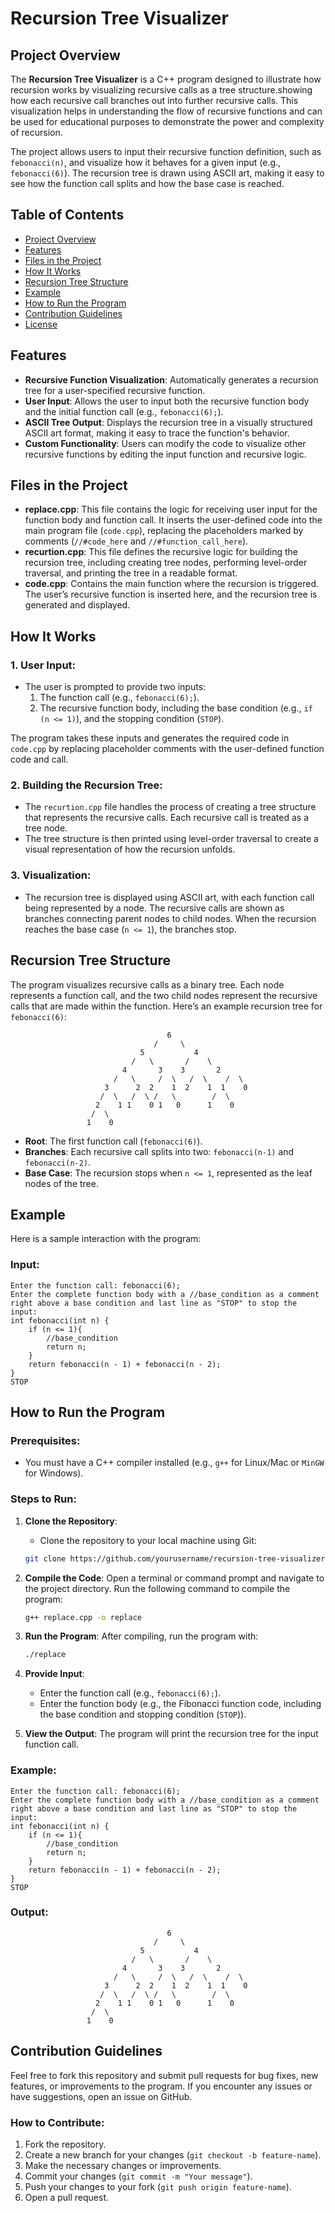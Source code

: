 
# Recursion Tree Visualizer

## Project Overview

The **Recursion Tree Visualizer** is a C++ program designed to illustrate how recursion works by visualizing recursive calls as a tree structure.showing how each recursive call branches out into further recursive calls. This visualization helps in understanding the flow of recursive functions and can be used for educational purposes to demonstrate the power and complexity of recursion.

The project allows users to input their recursive function definition, such as `febonacci(n)`, and visualize how it behaves for a given input (e.g., `febonacci(6)`). The recursion tree is drawn using ASCII art, making it easy to see how the function call splits and how the base case is reached.

## Table of Contents

- [Project Overview](#project-overview)
- [Features](#features)
- [Files in the Project](#files-in-the-project)
- [How It Works](#how-it-works)
- [Recursion Tree Structure](#recursion-tree-structure)
- [Example](#example)
- [How to Run the Program](#how-to-run-the-program)
- [Contribution Guidelines](#contribution-guidelines)
- [License](#license)

## Features

- **Recursive Function Visualization**: Automatically generates a recursion tree for a user-specified recursive function.
- **User Input**: Allows the user to input both the recursive function body and the initial function call (e.g., `febonacci(6);`).
- **ASCII Tree Output**: Displays the recursion tree in a visually structured ASCII art format, making it easy to trace the function's behavior.
- **Custom Functionality**: Users can modify the code to visualize other recursive functions by editing the input function and recursive logic.

## Files in the Project

- **replace.cpp**: This file contains the logic for receiving user input for the function body and function call. It inserts the user-defined code into the main program file (`code.cpp`), replacing the placeholders marked by comments (`//#code_here` and `//#function_call_here`).
- **recurtion.cpp**: This file defines the recursive logic for building the recursion tree, including creating tree nodes, performing level-order traversal, and printing the tree in a readable format.
- **code.cpp**: Contains the main function where the recursion is triggered. The user’s recursive function is inserted here, and the recursion tree is generated and displayed.

## How It Works

### 1. **User Input**:
   - The user is prompted to provide two inputs:
     1. The function call (e.g., `febonacci(6);`).
     2. The recursive function body, including the base condition (e.g., `if (n <= 1)`), and the stopping condition (`STOP`).
     
   The program takes these inputs and generates the required code in `code.cpp` by replacing placeholder comments with the user-defined function code and call.

### 2. **Building the Recursion Tree**:
   - The `recurtion.cpp` file handles the process of creating a tree structure that represents the recursive calls. Each recursive call is treated as a tree node.
   - The tree structure is then printed using level-order traversal to create a visual representation of how the recursion unfolds.

### 3. **Visualization**:
   - The recursion tree is displayed using ASCII art, with each function call being represented by a node. The recursive calls are shown as branches connecting parent nodes to child nodes. When the recursion reaches the base case (`n <= 1`), the branches stop.

## Recursion Tree Structure

The program visualizes recursive calls as a binary tree. Each node represents a function call, and the two child nodes represent the recursive calls that are made within the function. Here’s an example recursion tree for `febonacci(6)`:

```
                                   6
                                /     \
                             5           4
                           /   \       /    \
                         4       3    3       2
                       /   \     /  \   /  \    /  \
                     3      2  2    1  2    1  1    0
                    /  \   /  \ /   \        /  \
                   2    1 1    0 1   0      1    0
                  /  \
                 1    0

```

- **Root**: The first function call (`febonacci(6)`).
- **Branches**: Each recursive call splits into two: `febonacci(n-1)` and `febonacci(n-2)`.
- **Base Case**: The recursion stops when `n <= 1`, represented as the leaf nodes of the tree.

## Example

Here is a sample interaction with the program:

### Input:
```
Enter the function call: febonacci(6);
Enter the complete function body with a //base_condition as a comment right above a base condition and last line as "STOP" to stop the input:
int febonacci(int n) {
    if (n <= 1){
        //base_condition
        return n;
    }
    return febonacci(n - 1) + febonacci(n - 2);
}
STOP
```

## How to Run the Program

### Prerequisites:

- You must have a C++ compiler installed (e.g., `g++` for Linux/Mac or `MinGW` for Windows).

### Steps to Run:

1. **Clone the Repository**:
   - Clone the repository to your local machine using Git:
   ```bash
   git clone https://github.com/yourusername/recursion-tree-visualizer.git
   ```
   
2. **Compile the Code**:
   Open a terminal or command prompt and navigate to the project directory. Run the following command to compile the program:

   ```bash
   g++ replace.cpp -o replace
   ```

3. **Run the Program**:
   After compiling, run the program with:

   ```bash
   ./replace
   ```

4. **Provide Input**:
   - Enter the function call (e.g., `febonacci(6);`).
   - Enter the function body (e.g., the Fibonacci function code, including the base condition and stopping condition (`STOP`)).

5. **View the Output**:
   The program will print the recursion tree for the input function call.

### Example:

```
Enter the function call: febonacci(6);
Enter the complete function body with a //base_condition as a comment right above a base condition and last line as "STOP" to stop the input:
int febonacci(int n) {
    if (n <= 1){
        //base_condition
        return n;
    }
    return febonacci(n - 1) + febonacci(n - 2);
}
STOP
```

### Output:
```
                                   6
                                /     \
                             5           4
                           /   \       /    \
                         4       3    3       2
                       /   \     /  \   /  \    /  \
                     3      2  2    1  2    1  1    0
                    /  \   /  \ /   \        /  \
                   2    1 1    0 1   0      1    0
                  /  \
                 1    0

```

## Contribution Guidelines

Feel free to fork this repository and submit pull requests for bug fixes, new features, or improvements to the program. If you encounter any issues or have suggestions, open an issue on GitHub.

### How to Contribute:

1. Fork the repository.
2. Create a new branch for your changes (`git checkout -b feature-name`).
3. Make the necessary changes or improvements.
4. Commit your changes (`git commit -m "Your message"`).
5. Push your changes to your fork (`git push origin feature-name`).
6. Open a pull request.


